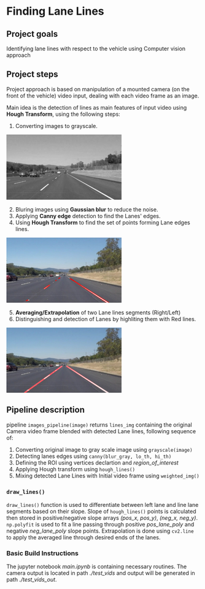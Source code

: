 # **Finding Lane Lines** 

## Project goals

Identifying lane lines with respect to the vehicle using Computer vision approach

## Project steps

Project approach is based on manipulation of a mounted camera (on the front of the vehicle) video input, dealing with each video frame as an image. 

Main idea is the detection of lines as main features of input video using **Hough Transform**, using the following steps:
1. Converting images to grayscale.
<img src="./imgs/grayscale.jpg" alt="Grayscale Image" width="300" height="170">

2. Bluring images using **Gaussian blur** to reduce the noise.
3. Applying **Canny edge** detection to find the Lanes' edges.
4. Using **Hough Transform** to find the set of points forming Lane edges lines.
<img src="./imgs/line-segments.jpg" alt="Hough Transform" width="300" height="170">

5. **Averaging/Extrapolation** of two Lane lines segments (Right/Left)
6. Distinguishing and detection of Lanes by highliting them with Red lines. 
<img src="./imgs/laneLines.jpg" alt="Lane lines" width="300" height="170">


## Pipeline description

pipeline `images_pipeline(image)` returns `lines_img` containing the original Camera video frame blended with detected Lane lines, following sequence of: 
1. Converting original image to gray scale image using `grayscale(image)`
2. Detecting lanes edges using `canny(blur_gray, lo_th, hi_th)`
3. Defining the ROI using vertices declartion and _region_of_interest_
4. Applying Hough transform using `hough_lines()`
5. Mixing detected Lane Lines with Initial video frame using `weighted_img()`

### `draw_lines()`

`draw_lines()` function is used to differentiate between left lane and line lane segments based on their slope. Slope of `hough_lines()` points is calculated then stored in positive/negative slope arrays _(pos_x, pos_y)_, _(neg_x, neg_y)_. `np.polyfit` is used to fit a line passing through positive _pos_lane_poly_ and negative _neg_lane_poly_ slope points. Extrapolation is done using `cv2.line` to apply the averaged line through desired ends of the lanes.

### Basic Build Instructions
The jupyter notebook _main.ipynb_ is containing necessary routines. The camera output is located in path _./test_vids_  and output will be generated in path _./test_vids_out_.
